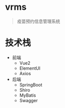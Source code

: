 # vrms
> 疫苗预约信息管理系统
# 技术栈
* 前端
  * Vue2
  * ElementUI
  * Axios
* 后端
  * SpringBoot
  * Shiro
  * MyBatis
  * Swagger
